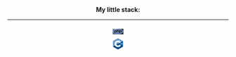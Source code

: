 <center><b>Мy little stack:</b>
    <hr>
    <span>
        <div><img height="5%" width="5%" src='https://github.com/devicons/devicon/blob/master/icons/php/php-original.svg'></div>
    </span>
    <span>
        <div><img height="5%" width="5%" src='https://github.com/devicons/devicon/blob/master/icons/cplusplus/cplusplus-original.svg'></div>
    </span>

